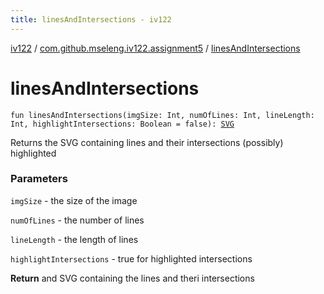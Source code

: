 ```yaml
---
title: linesAndIntersections - iv122
---
```


[iv122](../index.md) / [com.github.mseleng.iv122.assignment5](index.md) / [linesAndIntersections](.)

# linesAndIntersections

`fun linesAndIntersections(imgSize: Int, numOfLines: Int, lineLength: Int, highlightIntersections: Boolean = false): `[`SVG`](../com.github.mseleng.iv122.util/-s-v-g/index.md)

Returns the SVG containing lines and their intersections (possibly) highlighted

### Parameters

`imgSize` - the size of the image

`numOfLines` - the number of lines

`lineLength` - the length of lines

`highlightIntersections` - true for highlighted intersections

**Return**
and SVG containing the lines and theri intersections

